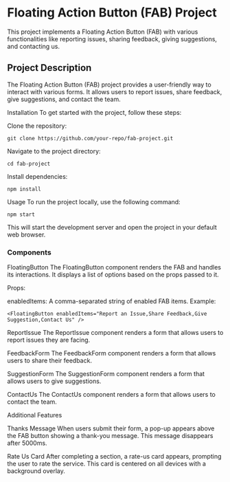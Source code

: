 # Floating Action Button (FAB) Project

This project implements a Floating Action Button (FAB) with various functionalities like reporting issues, sharing feedback, giving suggestions, and contacting us.


## Project Description
The Floating Action Button (FAB) project provides a user-friendly way to interact with various forms. It allows users to report issues, share feedback, give suggestions, and contact the team.

Installation
To get started with the project, follow these steps:

Clone the repository:

```
git clone https://github.com/your-repo/fab-project.git
```

Navigate to the project directory:

```
cd fab-project
```

Install dependencies:

```
npm install
```

Usage
To run the project locally, use the following command:

```
npm start
```

This will start the development server and open the project in your default web browser.



### Components

FloatingButton
The FloatingButton component renders the FAB and handles its interactions. It displays a list of options based on the props passed to it.

Props:

enabledItems: A comma-separated string of enabled FAB items.
Example:

```
<FloatingButton enabledItems="Report an Issue,Share Feedback,Give Suggestion,Contact Us" />
```

ReportIssue
The ReportIssue component renders a form that allows users to report issues they are facing.

FeedbackForm
The FeedbackForm component renders a form that allows users to share their feedback.

SuggestionForm
The SuggestionForm component renders a form that allows users to give suggestions.

ContactUs
The ContactUs component renders a form that allows users to contact the team.


Additional Features

Thanks Message
When users submit their form, a pop-up appears above the FAB button showing a thank-you message. This message disappears after 5000ms.

Rate Us Card
After completing a section, a rate-us card appears, prompting the user to rate the service. This card is centered on all devices with a background overlay.

